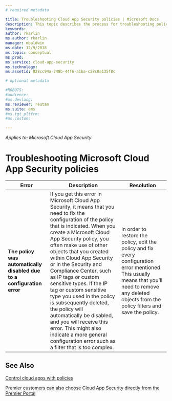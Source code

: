 ```yaml
---
# required metadata

title: Troubleshooting Cloud App Security policies | Microsoft Docs
description: This topic describes the process for troubleshooting policy creation in Cloud App Security.
keywords:
author: rkarlin
ms.author: rkarlin
manager: mbaldwin
ms.date: 12/9/2018
ms.topic: conceptual
ms.prod:
ms.service: cloud-app-security
ms.technology:
ms.assetid: 828cc94a-248b-44f6-a1ba-c28c0a135f8c

# optional metadata

#ROBOTS:
#audience:
#ms.devlang:
ms.reviewer: reutam
ms.suite: ems
#ms.tgt_pltfrm:
#ms.custom:

---
```


*Applies to: Microsoft Cloud App Security*


# Troubleshooting Microsoft Cloud App Security policies

|Error|Description|Resolution|
|----|----|----|
| **The policy <policy name> was automatically disabled due to a configuration error**|If you get this error in Microsoft Cloud App Security, it means that you need to fix the configuration of the policy that is indicated. When you create a Microsoft Cloud App Security policy, you often make use of other objects that you created within Cloud App Security or in the Security and Compliance Center, such as IP tags or custom sensitive types. If the IP tag or custom sensitive type you used in the policy is subsequently deleted, the policy will automatically be disabled, and you will receive this error. This might also indicate a more general configuration error such as a filter that is too complex. |In order to restore the policy, edit the policy and fix every configuration error mentioned. This usually means that you’ll need to remove any deleted objects from the policy filters and save the policy.|



## See Also
[Control cloud apps with policies](control-cloud-apps-with-policies.md)

[Premier customers can also choose Cloud App Security directly from the Premier Portal](https://premier.microsoft.com/)


